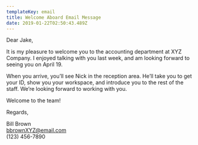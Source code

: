```yaml
---
templateKey: email
title: Welcome Aboard Email Message
date: 2019-01-22T02:50:43.489Z
---
```

Dear Jake,

It is my pleasure to welcome you to the accounting department at XYZ Company. I enjoyed talking with you last week, and am looking forward to seeing you on April 19.

When you arrive, you’ll see Nick in the reception area. He’ll take you to get your ID, show you your workspace, and introduce you to the rest of the staff. We’re looking forward to working with you.

Welcome to the team!

Regards,

Bill Brown  
bbrownXYZ@email.com  
(123) 456-7890
